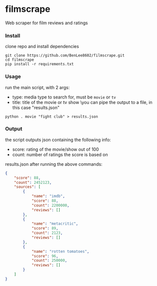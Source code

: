 # filmscrape
Web scraper for film reviews and ratings

### Install
clone repo and install dependencies
```
git clone https://github.com/BenLee8602/filmscrape.git
cd filmscrape
pip install -r requirements.txt
```

### Usage
run the main script, with 2 args:
- type: media type to search for, must be `movie` or `tv`
- title: title of the movie or tv show
\you can pipe the output to a file, in this case "results.json"
```
python . movie "fight club" > results.json
```

### Output
the script outputs json containing the following info:
- score: rating of the movie/show out of 100
- count: number of ratings the score is based on

results.json after running the above commands:
```json
{
    "score": 88,
    "count": 2452123,
    "sources": [
        {
            "name": "imdb",
            "score": 88,
            "count": 2200000,
            "reviews": []
        },
        {
            "name": "metacritic",
            "score": 89,
            "count": 2123,
            "reviews": []
        },
        {
            "name": "rotten tomatoes",
            "score": 96,
            "count": 250000,
            "reviews": []
        }
    ]
}

```
